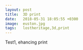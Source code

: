```yaml
---
layout: post
title:  3D print
date:   2018-05-31 18:05:55 +0300
image:  euston.jpg
tags:   lostheritage,3d,print
---
```


Test1, ehancing print